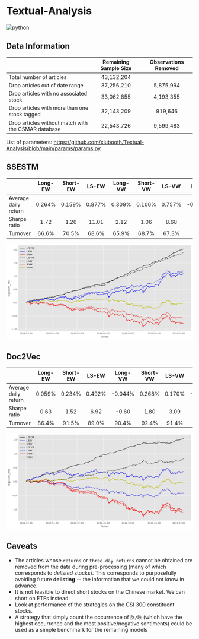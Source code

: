 # Textual-Analysis
<p align="left">
    <a href="https://www.python.org/">
        <img src="https://img.shields.io/badge/python-v3-brightgreen.svg"
            alt="python"></a> &nbsp;
</p>

## Data Information
|                                                     |  Remaining Sample Size  |  Observations Removed  |
|-----------------------------------------------------|:-----------------------:|:----------------------:|
| Total number of articles                            | 43,132,204              |                        |
| Drop articles out of date range                     | 37,256,210              | 5,875,994              |
| Drop articles with no associated stock              | 33,062,855              | 4,193,355              |
| Drop articles with more than one stock tagged       | 32,143,209              | 919,646                |
| Drop articles without match with the CSMAR database | 22,543,726              | 9,599,483              |

List of parameters: https://github.com/xiubooth/Textual-Analysis/blob/main/params/params.py

## SSESTM
|                       |  Long-EW  |  Short-EW  |  LS-EW  |  Long-VW  |  Short-VW  |  LS-VW  |  Index  |
|-----------------------|:---------:|:----------:|:-------:|:---------:|:----------:|:-------:|:-------:|
| Average daily return  | 0.264%    | 0.159%     | 0.877%  | 0.309%    | 0.106%     | 0.757%  | -0.001% |
| Sharpe ratio          | 1.72      | 1.26       | 11.01   | 2.12      | 1.06       | 8.68    | 0.07    |
| Turnover              | 66.6%     | 70.5%      | 68.6%   | 65.9%     | 68.7%      | 67.3%   | /       |

![alt text](./__resources__/backtest_ssestm.jpg?raw=true "Title")


## Doc2Vec
|                       |  Long-EW  |  Short-EW  |  LS-EW  |  Long-VW  |  Short-VW  |  LS-VW  |  Index  |
|-----------------------|:---------:|:----------:|:-------:|:---------:|:----------:|:-------:|:-------:|
| Average daily return  | 0.059%    | 0.234%     | 0.492%  | -0.044%   | 0.268%     | 0.170%  | -0.001% |
| Sharpe ratio          | 0.63      | 1.52       | 6.92    | -0.60     | 1.80       | 3.09    | 0.07    |
| Turnover              | 86.4%     | 91.5%      | 89.0%   | 90.4%     | 92.4%      | 91.4%   | /       |

![alt text](./__resources__/backtest_doc2vec.jpg?raw=true "Title")

## Caveats
- The articles whose `returns` or `three-day returns` cannot be obtained are removed from the data during pre-processing (many of which corresponds to *delisted* stocks). This corresponds to purposefully avoiding future **delisting** -- the information that we could not know in advance.
- It is not feasible to direct short stocks on the Chinese market. We can short on ETFs instead. 
- Look at performance of the strategies on the CSI 300 constituent stocks.
- A strategy that simply count the occurrence of `涨/跌` (which have the highest occurrence and the most positive/negative sentiments) could be used as a simple benchmark for the remaining models